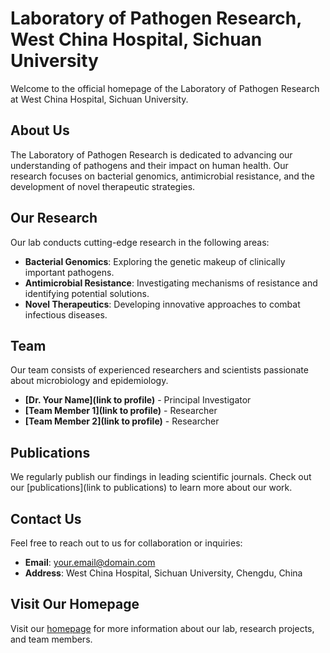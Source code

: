 # Laboratory of Pathogen Research, West China Hospital, Sichuan University

Welcome to the official homepage of the Laboratory of Pathogen Research at West China Hospital, Sichuan University.

## About Us

The Laboratory of Pathogen Research is dedicated to advancing our understanding of pathogens and their impact on human health. Our research focuses on bacterial genomics, antimicrobial resistance, and the development of novel therapeutic strategies.

## Our Research

Our lab conducts cutting-edge research in the following areas:

- **Bacterial Genomics**: Exploring the genetic makeup of clinically important pathogens.
- **Antimicrobial Resistance**: Investigating mechanisms of resistance and identifying potential solutions.
- **Novel Therapeutics**: Developing innovative approaches to combat infectious diseases.

## Team

Our team consists of experienced researchers and scientists passionate about microbiology and epidemiology. 

- **[Dr. Your Name](link to profile)** - Principal Investigator
- **[Team Member 1](link to profile)** - Researcher
- **[Team Member 2](link to profile)** - Researcher

## Publications

We regularly publish our findings in leading scientific journals. Check out our [publications](link to publications) to learn more about our work.

## Contact Us

Feel free to reach out to us for collaboration or inquiries:

- **Email**: your.email@domain.com
- **Address**: West China Hospital, Sichuan University, Chengdu, China

## Visit Our Homepage

Visit our [homepage](https://your-username.github.io) for more information about our lab, research projects, and team members.
